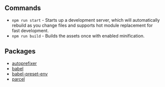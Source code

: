 ## Commands

* `npm run start` - Starts up a development server, which will automatically rebuild as you change files and supports hot module replacement for fast development.
* `npm run build` - Builds the assets once with enabled minification.

## Packages

* [autoprefixer](https://github.com/postcss/autoprefixer)
* [babel](https://github.com/babel/babel)
* [babel-preset-env](https://github.com/babel/babel/tree/master/packages/babel-preset-env)
* [parcel](https://github.com/parcel-bundler/parcel)
